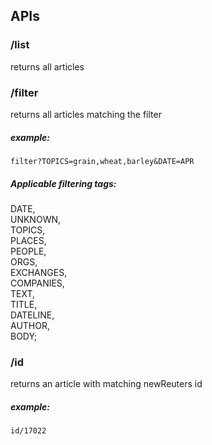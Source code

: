<h2> APIs </h2>
  <h3>/list</h3>
  returns all articles
  <h3>/filter</h3>
  returns all articles matching the filter<br>
  <h5>example:</h5>
  <code>filter?TOPICS=grain,wheat,barley&DATE=APR</code><br>
  <h5>Applicable filtering tags:</h5>
    DATE,<br>
    UNKNOWN,<br>
    TOPICS,<br>
    PLACES,<br>
    PEOPLE,<br>
    ORGS,<br>
    EXCHANGES,<br>
    COMPANIES,<br>
    TEXT,<br>
    TITLE,<br>
    DATELINE,<br>
    AUTHOR,<br>
    BODY;<br>
   
  <h3>/id</h3>
  returns an article with matching newReuters id
  <h5>example:</h5>
  <code>id/17022</code>
  
